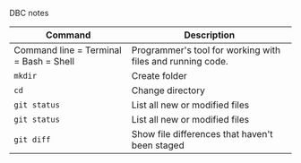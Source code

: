 DBC notes

| Command | Description |
| --- | --- |
|  Command line = Terminal = Bash = Shell | Programmer's tool for working with files and running code.|
| `mkdir` <name of folder> | Create folder|
| `cd` <name of folder> | Change directory|
| `git status` | List all new or modified files |
| `git status` | List all new or modified files |
| `git diff` | Show file differences that haven't been staged |